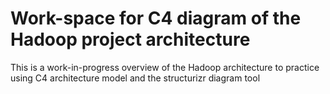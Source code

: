 # Work-space for C4 diagram of the Hadoop project architecture

This is a work-in-progress overview of the Hadoop architecture to practice using C4 architecture model and the structurizr diagram tool


